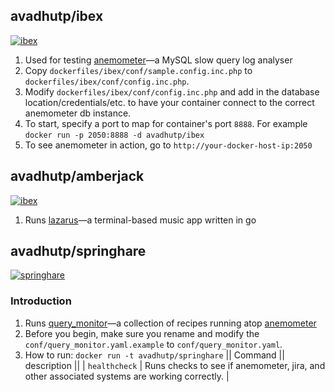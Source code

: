 ## avadhutp/ibex
[![ibex](http://dockeri.co/image/avadhutp/ibex)](https://hub.docker.com/r/avadhutp/ibex/)

1. Used for testing [anemometer](https://github.com/box/Anemometer)—a MySQL slow query log analyser
1. Copy `dockerfiles/ibex/conf/sample.config.inc.php` to `dockerfiles/ibex/conf/config.inc.php`.
1. Modify `dockerfiles/ibex/conf/config.inc.php` and add in the database location/credentials/etc. to have your container connect to the correct anemometer db instance.
1. To start, specify a port to map for container's port `8888`. For example `docker run -p 2050:8888 -d avadhutp/ibex`
1. To see anemometer in action, go to `http://your-docker-host-ip:2050`

## avadhutp/amberjack
[![ibex](http://dockeri.co/image/avadhutp/amberjack)](https://hub.docker.com/r/avadhutp/amberjack/)

1. Runs [lazarus](https://github.com/avadhutp/lazarus)—a terminal-based music app written in go 

## avadhutp/springhare
[![springhare](http://dockeri.co/image/avadhutp/springhare)](https://hub.docker.com/r/avadhutp/springhare/)

### Introduction
1. Runs [query_monitor](https://github.com/avadhutp/query_monitor)—a collection of recipes running atop [anemometer](https://github.com/box/anemometer)
1. Before you begin, make sure you rename and modify the `conf/query_monitor.yaml.example` to `conf/query_monitor.yaml`.
1. How to run: `docker run -t avadhutp/springhare`
|| Command || description ||
| `healthcheck` | Runs checks to see if anemometer, jira, and other associated systems are working correctly. |

